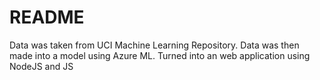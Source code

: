 # README

Data was taken from UCI Machine Learning Repository. Data was then made into a model using Azure ML. Turned into an web application using NodeJS and JS

